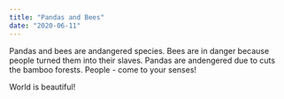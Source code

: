 ```yaml
---
title: "Pandas and Bees"
date: "2020-06-11"
---
```


Pandas and bees are andangered species. Bees are in danger because people turned them into their slaves. Pandas are andengered due to cuts the bamboo forests.
People - come to your senses!

World is beautiful!

<img src="https://source.unsplash.com/random/800x400" alt="">
